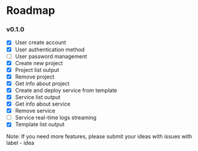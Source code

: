 # Roadmap

### v0.1.0
- [x] User create account
- [x] User authentication method
- [ ] User password management
- [x] Create new project
- [x] Project list output
- [x] Remove project
- [x] Get info about project
- [x] Create and deploy service from template
- [x] Service list output
- [x] Get info about service
- [x] Remove service
- [ ] Service real-time logs streaming
- [x] Template list output

Note:
If you need more features, please submit your ideas with issues with label - idea
